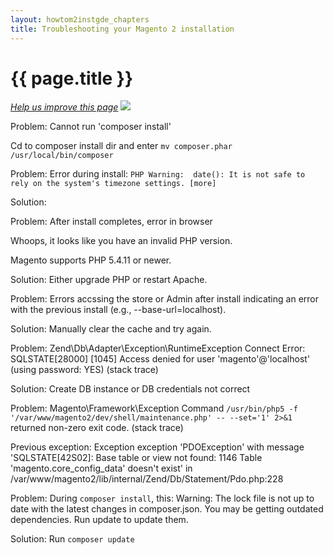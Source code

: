 ```yaml
---
layout: howtom2instgde_chapters
title: Troubleshooting your Magento 2 installation
---
```


<h1 id="instgde-tshoot">{{ page.title }}</h1>

<p><a href="{{ site.githuburl }}install-gde/install/verify.md" target="_blank"><em>Help us improve this page</em></a>&nbsp;<img src="{{ site.baseurl }}common/images/newWindow.gif"/></p>



Problem: Cannot run 'composer install'

Cd to composer install dir and enter `mv composer.phar /usr/local/bin/composer`


Problem: Error during install: `PHP Warning:  date(): It is not safe to rely on the system's timezone settings. [more]`

Solution: 


Problem: After install completes, error in browser


Whoops, it looks like you have an invalid PHP version.

Magento supports PHP 5.4.11 or newer. 

Solution: Either upgrade PHP or restart Apache.


Problem: Errors accssing the store or Admin after install indicating an error with the previous install (e.g., --base-url=localhost).

Solution: Manually clear the cache and try again.


Problem:  Zend\Db\Adapter\Exception\RuntimeException
 Connect Error: SQLSTATE[28000] [1045] Access denied for user 'magento'@'localhost' (using password: YES)
(stack trace)

Solution: Create DB instance or DB credentials not correct


Problem:  Magento\Framework\Exception
 Command `/usr/bin/php5 -f '/var/www/magento2/dev/shell/maintenance.php' -- --set='1' 2>&1` returned non-zero exit code.
(stack trace)

Previous exception: 
 Exception
 exception 'PDOException' with message 'SQLSTATE[42S02]: Base table or view not found: 1146 Table 'magento.core_config_data' doesn't exist' in /var/www/magento2/lib/internal/Zend/Db/Statement/Pdo.php:228

 
 Problem: During `composer install`, this: Warning: The lock file is not up to date with the latest changes in composer.json. You may be getting outdated dependencies. Run update to update them.
 
 Solution: Run `composer update`